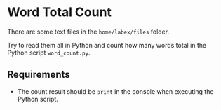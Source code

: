 # Word Total Count

There are some text files in the `home/labex/files` folder.

Try to read them all in Python and count how many words total in the Python script `word_count.py`.

## Requirements

- The count result should be `print` in the console when executing the Python script.
